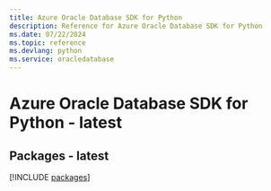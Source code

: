 ```yaml
---
title: Azure Oracle Database SDK for Python
description: Reference for Azure Oracle Database SDK for Python
ms.date: 07/22/2024
ms.topic: reference
ms.devlang: python
ms.service: oracledatabase
---
```

# Azure Oracle Database SDK for Python - latest
## Packages - latest
[!INCLUDE [packages](oracle-database-index.md)]